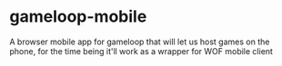 # gameloop-mobile
A browser mobile app for gameloop that will let us host games on the phone, for the time being it'll work as a wrapper for WOF mobile client
